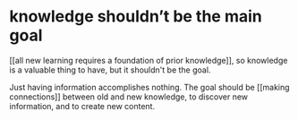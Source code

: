 # knowledge shouldn’t be the main goal

[[all new learning requires a foundation of prior knowledge]], so knowledge is a valuable thing to have, but it shouldn't be the goal.

Just having information accomplishes nothing. The goal should be [[making connections]] between old and new knowledge, to discover new information, and to create new content.
